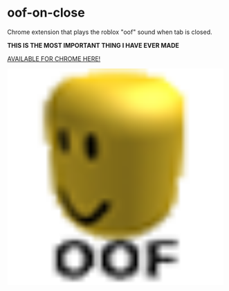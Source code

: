 # oof-on-close
Chrome extension that plays the roblox "oof" sound when tab is closed.  
    
**THIS IS THE MOST IMPORTANT THING I HAVE EVER MADE**  
  
[AVAILABLE FOR CHROME HERE!](https://chrome.google.com/webstore/detail/oof/eidkomamalhkdklnakdkcfflfddefdoa)
  
<img src="icon48.png" width="500" align="middle">

